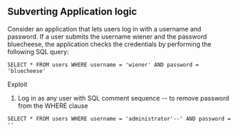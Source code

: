 
## Subverting Application logic

Consider an application that lets users log in with a username and password. If a user submits the
username wiener and the password bluecheese, the application checks the credentials by performing the following SQL query:

```
SELECT * FROM users WHERE username = 'wiener' AND password = 'bluecheese'
```

Exploit
1. Log in as any user with SQL comment sequence -- to remove password from the WHERE clause

```
SELECT * FROM users WHERE username = 'administrator'--' AND password = ''
```